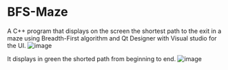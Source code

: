 # BFS-Maze
A C++ program that displays on the screen the shortest path to the exit in a maze using Breadth-First algorithm and Qt Designer with Visual studio for the UI.
![image](https://user-images.githubusercontent.com/70197124/148928661-6bf2d6db-05eb-448f-a59d-a7d02b043699.png)

It displays in green the shorted path from beginning to end.
![image](https://user-images.githubusercontent.com/70197124/148929425-3ea42a04-7f9f-434b-9ffc-3bb33d5832c4.png)
